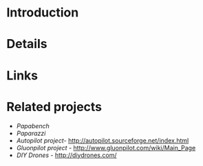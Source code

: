 # Introduction #



# Details #

# Links #

# Related projects #

  * _Papabench_
  * _Paparazzi_
  * _Autopilot project_- http://autopilot.sourceforge.net/index.html
  * _Gluonpilot project_ - http://www.gluonpilot.com/wiki/Main_Page
  * _DIY Drones_ - http://diydrones.com/